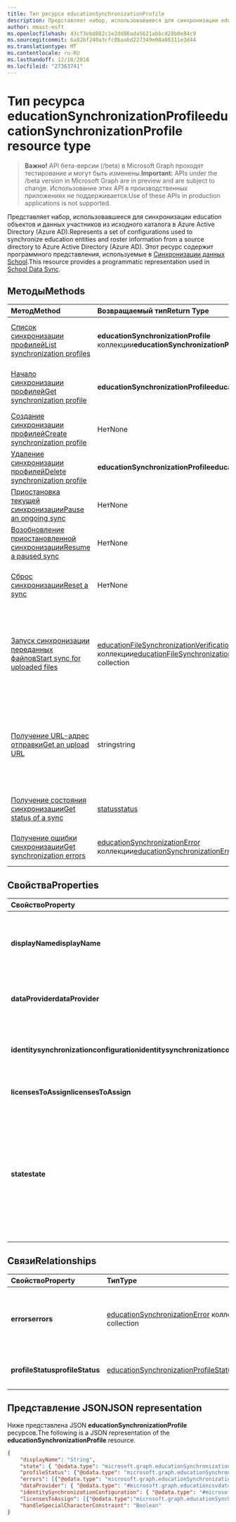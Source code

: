```yaml
---
title: Тип ресурса educationSynchronizationProfile
description: Представляет набор, использовавшееся для синхронизации education объектов и данных участников из исходного каталога в Azure Active Directory (Azure AD). Этот ресурс содержит программного представления, используемые в синхронизации данных School.
author: mmast-msft
ms.openlocfilehash: 43cf3ebd882c1e2dd86ada5621abbcd28b0e84c9
ms.sourcegitcommit: 6a82bf240a3cfc0baabd227349e08a08311e3d44
ms.translationtype: MT
ms.contentlocale: ru-RU
ms.lasthandoff: 12/18/2018
ms.locfileid: "27363741"
---
```

# <a name="educationsynchronizationprofile-resource-type"></a><span data-ttu-id="df6df-104">Тип ресурса educationSynchronizationProfile</span><span class="sxs-lookup"><span data-stu-id="df6df-104">educationSynchronizationProfile resource type</span></span>

> <span data-ttu-id="df6df-105">**Важно!** API бета-версии (/beta) в Microsoft Graph проходят тестирование и могут быть изменены.</span><span class="sxs-lookup"><span data-stu-id="df6df-105">**Important:** APIs under the /beta version in Microsoft Graph are in preview and are subject to change.</span></span> <span data-ttu-id="df6df-106">Использование этих API в производственных приложениях не поддерживается.</span><span class="sxs-lookup"><span data-stu-id="df6df-106">Use of these APIs in production applications is not supported.</span></span>

<span data-ttu-id="df6df-107">Представляет набор, использовавшееся для синхронизации education объектов и данных участников из исходного каталога в Azure Active Directory (Azure AD).</span><span class="sxs-lookup"><span data-stu-id="df6df-107">Represents a set of configurations used to synchronize education entities and roster information from a source directory to Azure Active Directory (Azure AD).</span></span> <span data-ttu-id="df6df-108">Этот ресурс содержит программного представления, используемые в [Синхронизации данных School](https://sds.microsoft.com).</span><span class="sxs-lookup"><span data-stu-id="df6df-108">This resource provides a programmatic representation used in [School Data Sync](https://sds.microsoft.com).</span></span>

## <a name="methods"></a><span data-ttu-id="df6df-109">Методы</span><span class="sxs-lookup"><span data-stu-id="df6df-109">Methods</span></span>

| <span data-ttu-id="df6df-110">Метод</span><span class="sxs-lookup"><span data-stu-id="df6df-110">Method</span></span> | <span data-ttu-id="df6df-111">Возвращаемый тип</span><span class="sxs-lookup"><span data-stu-id="df6df-111">Return Type</span></span> | <span data-ttu-id="df6df-112">Описание</span><span class="sxs-lookup"><span data-stu-id="df6df-112">Description</span></span> |
|:-|:-|:-|
| [<span data-ttu-id="df6df-113">Список синхронизации профилей</span><span class="sxs-lookup"><span data-stu-id="df6df-113">List synchronization profiles</span></span>](../api/educationsynchronizationprofile-list.md) | <span data-ttu-id="df6df-114">**educationSynchronizationProfile** коллекции</span><span class="sxs-lookup"><span data-stu-id="df6df-114">**educationSynchronizationProfile** collection</span></span> | <span data-ttu-id="df6df-115">Получение списка всех синхронизации профилей в клиента.</span><span class="sxs-lookup"><span data-stu-id="df6df-115">Get a list of all the synchronization profiles in the tenant.</span></span> |
| [<span data-ttu-id="df6df-116">Начало синхронизации профилей</span><span class="sxs-lookup"><span data-stu-id="df6df-116">Get synchronization profile</span></span>](../api/educationsynchronizationprofile-get.md) | <span data-ttu-id="df6df-117">**educationSynchronizationProfile**</span><span class="sxs-lookup"><span data-stu-id="df6df-117">**educationSynchronizationProfile**</span></span> | <span data-ttu-id="df6df-118">Получение определенного профиля, заданного идентификатора профилей.</span><span class="sxs-lookup"><span data-stu-id="df6df-118">Retrieve a specific profile given the profile identifier.</span></span> |
| [<span data-ttu-id="df6df-119">Создание синхронизации профилей</span><span class="sxs-lookup"><span data-stu-id="df6df-119">Create synchronization profile</span></span>](../api/educationsynchronizationprofile-post.md) | <span data-ttu-id="df6df-120">Нет</span><span class="sxs-lookup"><span data-stu-id="df6df-120">None</span></span> | <span data-ttu-id="df6df-121">Создание нового профиля синхронизации.</span><span class="sxs-lookup"><span data-stu-id="df6df-121">Create a new synchronization profile.</span></span> |
| [<span data-ttu-id="df6df-122">Удаление синхронизации профилей</span><span class="sxs-lookup"><span data-stu-id="df6df-122">Delete synchronization profile</span></span>](../api/educationsynchronizationprofile-delete.md) | <span data-ttu-id="df6df-123">**educationSynchronizationProfile**</span><span class="sxs-lookup"><span data-stu-id="df6df-123">**educationSynchronizationProfile**</span></span> | <span data-ttu-id="df6df-124">Удалите конфигурацию заданного профиля идентификатора.</span><span class="sxs-lookup"><span data-stu-id="df6df-124">Delete a specific profile given the profile identifier.</span></span> |
| [<span data-ttu-id="df6df-125">Приостановка текущей синхронизации</span><span class="sxs-lookup"><span data-stu-id="df6df-125">Pause an ongoing sync</span></span>](../api/educationsynchronizationprofile-pause.md) | <span data-ttu-id="df6df-126">Нет</span><span class="sxs-lookup"><span data-stu-id="df6df-126">None</span></span> | <span data-ttu-id="df6df-127">Приостановка текущей синхронизации.</span><span class="sxs-lookup"><span data-stu-id="df6df-127">Pause an ongoing synchronization.</span></span> |
| [<span data-ttu-id="df6df-128">Возобновление приостановленной синхронизации</span><span class="sxs-lookup"><span data-stu-id="df6df-128">Resume a paused sync</span></span>](../api/educationsynchronizationprofile-resume.md) | <span data-ttu-id="df6df-129">Нет</span><span class="sxs-lookup"><span data-stu-id="df6df-129">None</span></span> | <span data-ttu-id="df6df-130">Возобновление приостановленной синхронизации.</span><span class="sxs-lookup"><span data-stu-id="df6df-130">Resume a paused synchronization.</span></span> |
| [<span data-ttu-id="df6df-131">Сброс синхронизации</span><span class="sxs-lookup"><span data-stu-id="df6df-131">Reset a sync</span></span>](../api/educationsynchronizationprofile-reset.md) | <span data-ttu-id="df6df-132">Нет</span><span class="sxs-lookup"><span data-stu-id="df6df-132">None</span></span> | <span data-ttu-id="df6df-133">Сбросить состояние профиля и перезапустите синхронизации.</span><span class="sxs-lookup"><span data-stu-id="df6df-133">Reset the state of the profile and restart synchronization.</span></span> |
| [<span data-ttu-id="df6df-134">Запуск синхронизации переданных файлов</span><span class="sxs-lookup"><span data-stu-id="df6df-134">Start sync for uploaded files</span></span>](../api/educationsynchronizationprofile-start.md) | <span data-ttu-id="df6df-135">[educationFileSynchronizationVerificationMessage](educationfilesynchronizationverificationmessage.md) коллекции</span><span class="sxs-lookup"><span data-stu-id="df6df-135">[educationFileSynchronizationVerificationMessage](educationfilesynchronizationverificationmessage.md) collection</span></span>| <span data-ttu-id="df6df-136">Проверка загруженному исходных файлов и запуск синхронизации.</span><span class="sxs-lookup"><span data-stu-id="df6df-136">Verify the uploaded source files and start synchronization.</span></span> <span data-ttu-id="df6df-137">Применяется только в том случае, когда поставщик данных является [educationCsvDataProvider](educationcsvdataprovider.md).</span><span class="sxs-lookup"><span data-stu-id="df6df-137">Applies only when the data provider is [educationCsvDataProvider](educationcsvdataprovider.md).</span></span> |
| [<span data-ttu-id="df6df-138">Получение URL-адрес отправки</span><span class="sxs-lookup"><span data-stu-id="df6df-138">Get an upload URL</span></span>](../api/educationsynchronizationprofile-uploadurl.md) | <span data-ttu-id="df6df-139">string</span><span class="sxs-lookup"><span data-stu-id="df6df-139">string</span></span> | <span data-ttu-id="df6df-140">Возвращает кратковременного URL-адрес для отправки данных CSV-файлов.</span><span class="sxs-lookup"><span data-stu-id="df6df-140">Return the short-lived URL to upload CSV data files.</span></span> <span data-ttu-id="df6df-141">Применяется только в том случае, когда поставщик данных является [educationCsvDataProvider](educationcsvdataprovider.md).</span><span class="sxs-lookup"><span data-stu-id="df6df-141">Applies only when the data provider is [educationCsvDataProvider](educationcsvdataprovider.md).</span></span> |
| [<span data-ttu-id="df6df-142">Получение состояния синхронизации</span><span class="sxs-lookup"><span data-stu-id="df6df-142">Get status of a sync</span></span>](../api/educationsynchronizationprofilestatus-get.md) | [<span data-ttu-id="df6df-143">status</span><span class="sxs-lookup"><span data-stu-id="df6df-143">status</span></span>](educationsynchronizationprofilestatus.md) | <span data-ttu-id="df6df-144">Возвращает состояние определенного синхронизации профилей.</span><span class="sxs-lookup"><span data-stu-id="df6df-144">Return the status of a specific synchronization profile.</span></span> |
| [<span data-ttu-id="df6df-145">Получение ошибки синхронизации</span><span class="sxs-lookup"><span data-stu-id="df6df-145">Get synchronization errors</span></span>](../api/educationsynchronizationerrors-get.md) | <span data-ttu-id="df6df-146">[educationSynchronizationError](educationsynchronizationerror.md) коллекции</span><span class="sxs-lookup"><span data-stu-id="df6df-146">[educationSynchronizationError](educationsynchronizationerror.md) collection</span></span>| <span data-ttu-id="df6df-147">Получение всех ошибок, возникших в процессе синхронизации.</span><span class="sxs-lookup"><span data-stu-id="df6df-147">Get all the errors generated during synchronization.</span></span> |

## <a name="properties"></a><span data-ttu-id="df6df-148">Свойства</span><span class="sxs-lookup"><span data-stu-id="df6df-148">Properties</span></span>

| <span data-ttu-id="df6df-149">Свойство</span><span class="sxs-lookup"><span data-stu-id="df6df-149">Property</span></span> | <span data-ttu-id="df6df-150">Тип</span><span class="sxs-lookup"><span data-stu-id="df6df-150">Type</span></span> | <span data-ttu-id="df6df-151">Описание</span><span class="sxs-lookup"><span data-stu-id="df6df-151">Description</span></span> |
|:-|:-|:-|
| <span data-ttu-id="df6df-152">**displayName**</span><span class="sxs-lookup"><span data-stu-id="df6df-152">**displayName**</span></span> | <span data-ttu-id="df6df-153">строка</span><span class="sxs-lookup"><span data-stu-id="df6df-153">string</span></span> |  <span data-ttu-id="df6df-154">Имя профиля конфигурации синхронизации удостоверения.</span><span class="sxs-lookup"><span data-stu-id="df6df-154">Name of the configuration profile for syncing identities.</span></span>         |
| <span data-ttu-id="df6df-155">**dataProvider**</span><span class="sxs-lookup"><span data-stu-id="df6df-155">**dataProvider**</span></span> | [<span data-ttu-id="df6df-156">educationSynchronizationDataProvider</span><span class="sxs-lookup"><span data-stu-id="df6df-156">educationSynchronizationDataProvider</span></span>](educationsynchronizationdataprovider.md) |  <span data-ttu-id="df6df-157">Поставщик данных, используемый для профиля.</span><span class="sxs-lookup"><span data-stu-id="df6df-157">The data provider used for the profile.</span></span>         |
| <span data-ttu-id="df6df-158">**identitysynchronizationconfiguration**</span><span class="sxs-lookup"><span data-stu-id="df6df-158">**identitysynchronizationconfiguration**</span></span> | [<span data-ttu-id="df6df-159">educationIdentitySynchronizationConfiguration</span><span class="sxs-lookup"><span data-stu-id="df6df-159">educationIdentitySynchronizationConfiguration</span></span>](educationidentitysynchronizationconfiguration.md) | <span data-ttu-id="df6df-160">Конфигурация [создания](educationidentitycreationconfiguration.md) или [соответствия](educationidentitymatchingconfiguration.md) удостоверений.</span><span class="sxs-lookup"><span data-stu-id="df6df-160">Identity [creation](educationidentitycreationconfiguration.md) or [matching](educationidentitymatchingconfiguration.md) configuration .</span></span>        |
| <span data-ttu-id="df6df-161">**licensesToAssign**</span><span class="sxs-lookup"><span data-stu-id="df6df-161">**licensesToAssign**</span></span> | <span data-ttu-id="df6df-162">[educationSynchronizationLicenseAssignment](educationsynchronizationlicenseassignment.md) коллекции</span><span class="sxs-lookup"><span data-stu-id="df6df-162">[educationSynchronizationLicenseAssignment](educationsynchronizationlicenseassignment.md) collection</span></span>|  <span data-ttu-id="df6df-163">Настройка установки лицензии.</span><span class="sxs-lookup"><span data-stu-id="df6df-163">License setup configuration.</span></span>        |
| <span data-ttu-id="df6df-164">**state**</span><span class="sxs-lookup"><span data-stu-id="df6df-164">**state**</span></span> | <span data-ttu-id="df6df-165">строка</span><span class="sxs-lookup"><span data-stu-id="df6df-165">string</span></span> |  <span data-ttu-id="df6df-166">Состояние профиля.</span><span class="sxs-lookup"><span data-stu-id="df6df-166">The state of the profile.</span></span> <span data-ttu-id="df6df-167">Возможные значения: `provisioning`, `provisioned`, `provisioningFailed`, `deleting`, `deletionFailed`.</span><span class="sxs-lookup"><span data-stu-id="df6df-167">Possible values are: `provisioning`, `provisioned`, `provisioningFailed`, `deleting`, `deletionFailed`.</span></span>          |

## <a name="relationships"></a><span data-ttu-id="df6df-168">Связи</span><span class="sxs-lookup"><span data-stu-id="df6df-168">Relationships</span></span>

| <span data-ttu-id="df6df-169">Свойство</span><span class="sxs-lookup"><span data-stu-id="df6df-169">Property</span></span> | <span data-ttu-id="df6df-170">Тип</span><span class="sxs-lookup"><span data-stu-id="df6df-170">Type</span></span> | <span data-ttu-id="df6df-171">Описание</span><span class="sxs-lookup"><span data-stu-id="df6df-171">Description</span></span> |
|:-|:-|:-|
| <span data-ttu-id="df6df-172">**errors**</span><span class="sxs-lookup"><span data-stu-id="df6df-172">**errors**</span></span> | <span data-ttu-id="df6df-173">[educationSynchronizationError](educationsynchronizationerror.md) коллекции</span><span class="sxs-lookup"><span data-stu-id="df6df-173">[educationSynchronizationError](educationsynchronizationerror.md) collection</span></span>| <span data-ttu-id="df6df-174">Все ошибки, связанные с этой синхронизации профилей.</span><span class="sxs-lookup"><span data-stu-id="df6df-174">All errors associated with this synchronization profile.</span></span> |
| <span data-ttu-id="df6df-175">**profileStatus**</span><span class="sxs-lookup"><span data-stu-id="df6df-175">**profileStatus**</span></span> | [<span data-ttu-id="df6df-176">educationSynchronizationProfileStatus</span><span class="sxs-lookup"><span data-stu-id="df6df-176">educationSynchronizationProfileStatus</span></span>](educationsynchronizationprofilestatus.md) | <span data-ttu-id="df6df-177">Состояние синхронизации.</span><span class="sxs-lookup"><span data-stu-id="df6df-177">The synchronization status.</span></span> |

## <a name="json-representation"></a><span data-ttu-id="df6df-178">Представление JSON</span><span class="sxs-lookup"><span data-stu-id="df6df-178">JSON representation</span></span>
<span data-ttu-id="df6df-179">Ниже представлена JSON **educationSynchronizationProfile** ресурсов.</span><span class="sxs-lookup"><span data-stu-id="df6df-179">The following is a JSON representation of the **educationSynchronizationProfile** resource.</span></span>

<!-- {
  "blockType": "resource",
  "optionalProperties": [

  ],
  "@odata.type": "#microsoft.graph.educationSynchronizationProfile"
}-->

```json
{
    "displayName": "String",
    "state": { "@odata.type": "microsoft.graph.educationSynchronizationProfileState" },
    "profileStatus": {"@odata.type": "microsoft.graph.educationSynchronizationProfileStatus"},
    "errors": [{"@odata.type": "microsoft.graph.educationSynchronizationProfileStatus" }],
    "dataProvider": { "@odata.type": "#microsoft.graph.educationcsvdataprovider" },
    "identitySynchronizationConfiguration": { "@odata.type": "#microsoft.graph.educationIdentitySynchronizationConfiguration" },
    "licensesToAssign": [{"@odata.type":"microsoft.graph.educationSynchronizationLicenseAssignment"}],
    "handleSpecialCharacterConstraint": "Boolean"
}
```
